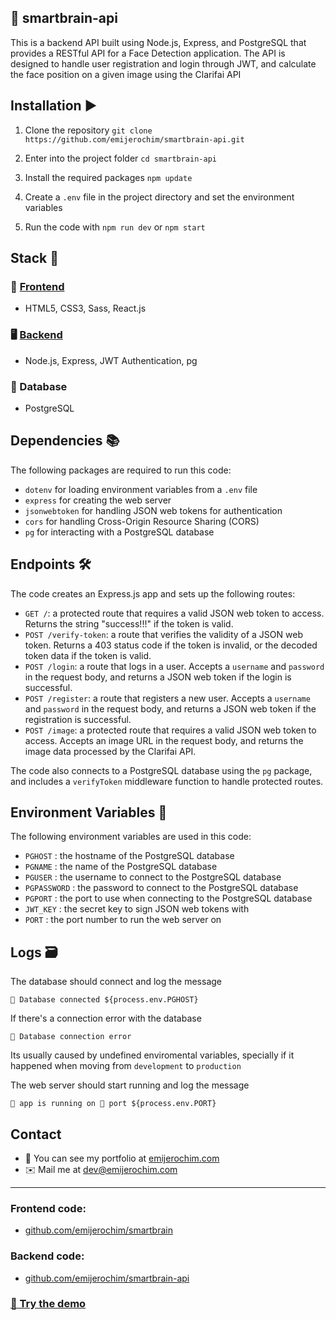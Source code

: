 ## 🧠 smartbrain-api

This is a backend API built using Node.js, Express, and PostgreSQL that provides a RESTful API for a Face Detection application. 
The API is designed to handle user registration and login through JWT, and calculate the face position on a given image using the Clarifai API

## Installation ▶️

1. Clone the repository
```git clone https://github.com/emijerochim/smartbrain-api.git```

2. Enter into the project folder
```cd smartbrain-api```

3. Install the required packages
```npm update```

4. Create a `.env` file in the project directory and set the environment variables

5. Run the code with `npm run dev` or `npm start`


## Stack 🧰

### 📱 [Frontend](http://github.com/emijerochim/smartbrain)
* HTML5, CSS3, Sass, React.js

### 🖥️ [Backend](http://github.com/emijerochim/smartbrain-api)
* Node.js, Express, JWT Authentication, pg 

### 💾 Database
* PostgreSQL


## Dependencies 📚

The following packages are required to run this code:

- `dotenv` for loading environment variables from a `.env` file
- `express` for creating the web server
- `jsonwebtoken` for handling JSON web tokens for authentication
- `cors` for handling Cross-Origin Resource Sharing (CORS)
- `pg` for interacting with a PostgreSQL database


## Endpoints 🛠️

The code creates an Express.js app and sets up the following routes:

- `GET /`: a protected route that requires a valid JSON web token to access. Returns the string "success!!!" if the token is valid.
- `POST /verify-token`: a route that verifies the validity of a JSON web token. Returns a 403 status code if the token is invalid, or the decoded token data if the token is valid.
- `POST /login`: a route that logs in a user. Accepts a `username` and `password` in the request body, and returns a JSON web token if the login is successful.
- `POST /register`: a route that registers a new user. Accepts a `username` and `password` in the request body, and returns a JSON web token if the registration is successful.
- `POST /image`: a protected route that requires a valid JSON web token to access. Accepts an image URL in the request body, and returns the image data processed by the Clarifai API.

The code also connects to a PostgreSQL database using the `pg` package, and includes a `verifyToken` middleware function to handle protected routes.


## Environment Variables 🔐️

The following environment variables are used in this code:

- `PGHOST` : the hostname of the PostgreSQL database
- `PGNAME` : the name of the PostgreSQL database
- `PGUSER` : the username to connect to the PostgreSQL database
- `PGPASSWORD` : the password to connect to the PostgreSQL database
- `PGPORT` : the port to use when connecting to the PostgreSQL database
- `JWT_KEY` : the secret key to sign JSON web tokens with
- `PORT` : the port number to run the web server on


## Logs 🗃️

The database should connect and log the message

```📁 Database connected ${process.env.PGHOST}```

If there's a connection error with the database 

```🔴 Database connection error```

Its usually caused by undefined enviromental variables, specially if it happened when moving from ```development``` to ```production```

The web server should start running and log the message

```💚 app is running on 🔌 port ${process.env.PORT}```


## Contact

* 💼  You can see my portfolio at <a href="https://emijerochim.com/">emijerochim.com</a>
* ✉️  Mail me at <a href="mailto:dev@emijerochim.com/">dev@emijerochim.com</a></p>

________________

### Frontend code:
* [github.com/emijerochim/smartbrain](http://github.com/emijerochim/smartbrain)

### Backend code:
* [github.com/emijerochim/smartbrain-api](http://github.com/emijerochim/smartbrain-api)

### [🧠 Try the demo](http://smartbrain-production.up.railway.app)

